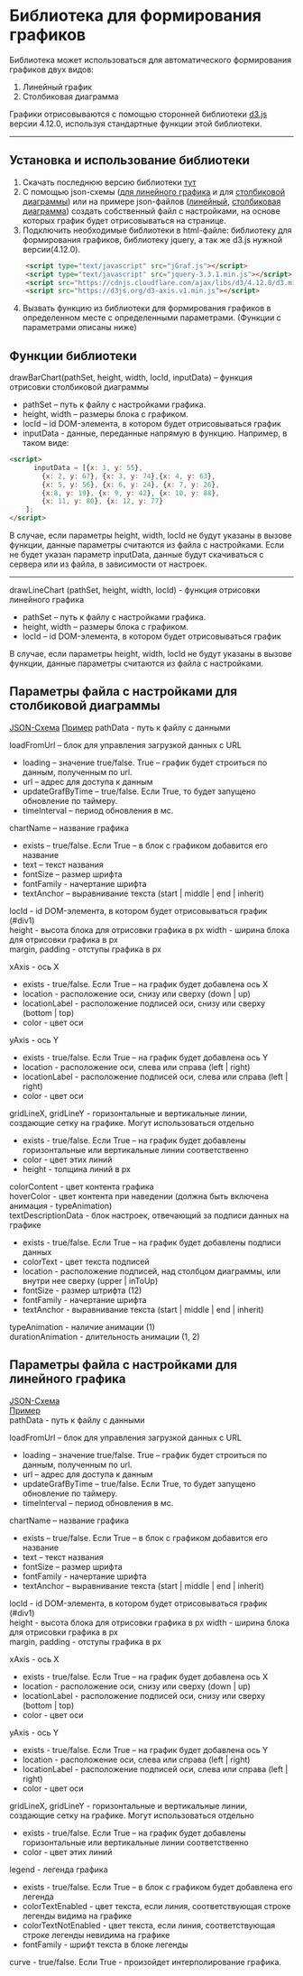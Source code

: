 Библиотека для формирования графиков
=====================
Библиотека может использоваться для автоматического формирования графиков двух видов:  
1) Линейный график
2) Столбиковая диаграмма

Графики отрисовываются с помощью сторонней библиотеки [d3.js](https://github.com/d3/d3) версии 4.12.0, используя стандартные функции этой библиотеки. 
***
Установка и использование библиотеки 
-----------------------------------
1) Скачать последнюю версию библиотеки [тут](https://github.com/fadeeva-marina/diplom/blob/master/jGraf.js)
2) С помощью json-схемы ([для линейного графика](https://github.com/fadeeva-marina/diplom/blob/master/shemaLines.json) и для [столбиковой диаграммы](https://github.com/fadeeva-marina/diplom/blob/master/shemaBar.json)) или на примере json-файлов ([линейный](https://github.com/fadeeva-marina/diplom/blob/master/settLines.json), [столбиковая диаграмма](https://github.com/fadeeva-marina/diplom/blob/master/sett.json)) создать собственный файл с настройками, на основе которых график будет отрисовываться на странице. 
3) Подключить необходимые библиотеки в html-файле: библиотеку для формирования графиков, библиотеку jquery, а так же d3.js нужной версии(4.12.0). 
```html
    <script type="text/javascript" src="jGraf.js"></script>    
    <script type="text/javascript" src="jquery-3.3.1.min.js"></script>
    <script src="https://cdnjs.cloudflare.com/ajax/libs/d3/4.12.0/d3.min.js"></script>
    <script src="https://d3js.org/d3-axis.v1.min.js"></script>
```
4) Вызвать функцию из библиотеки для формирования графиков в определенном месте с определенными параметрами. (Функции с параметрами описаны ниже)

Функции библиотеки
-----------------------------------
drawBarChart(pathSet, height, width, locId, inputData) – функция отрисовки столбиковой диаграммы
*	pathSet – путь к файлу с настройками графика. 
*	height, width – размеры блока с графиком.  
*	locId – id DOM-элемента, в котором будет отрисовываться график
* inputData - данные, переданные напрямую в функцию. 
Например, в таком виде: 
```html
<script>
      inputData = [{x: 1, y: 55},
        {x: 2, y: 67}, {x: 3, y: 74},{x: 4, y: 63},
        {x: 5, y: 56}, {x: 6, y: 24}, {x: 7, y: 26},
        {x:8, y: 19}, {x: 9, y: 42}, {x: 10, y: 88},
        {x: 11, y: 80}, {x: 12, y: 77}
    ];
</script>
```
В случае, если параметры height, width, locId не будут указаны в вызове функции, данные параметры считаются из файла с настройками. 
Если не будет указан параметр inputData, данные будут скачиваться с сервера или из файла, в зависимости от настроек. 
***
drawLineChart (pathSet, height, width, locId) - функция отрисовки линейного графика
*	pathSet – путь к файлу с настройками графика. 
*	height, width – размеры блока с графиком.  
*	locId – id DOM-элемента, в котором будет отрисовываться график

В случае, если параметры height, width, locId не будут указаны в вызове функции, данные параметры считаются из файла с настройками. 

Параметры файла с настройками для столбиковой диаграммы
-----------------------------------
[JSON-Схема](https://github.com/fadeeva-marina/diplom/blob/master/shemaBar.json)
[Пример](https://github.com/fadeeva-marina/diplom/blob/master/sett.json)
pathData -  путь к файлу с данными  

loadFromUrl – блок для управления загрузкой данных с URL
* loading – значение true/false. True – график будет строиться по данным, полученным по url. 
* url – адрес для доступа к данным
* updateGrafByTime – true/false. Если True, то будет запущено обновление по таймеру. 
* timeInterval – период обновления в мс.  

chartName – название графика
* exists – true/false. Если True – в блок с графиком добавится его название
* text – текст названия
* fontSize – размер шрифта
* fontFamily - начертание шрифта
* textAnchor – выравнивание текста (start | middle | end | inherit)

locId - id DOM-элемента, в котором будет отрисовываться график (#div1)  
height - высота блока для отрисовки графика в px
width - ширина блока для отрисовки графика в px  
margin, padding - отступы графика в px  

xAxis - ось X
* exists - true/false. Если True – на график будет добавлена ось X
* location - расположение оси, снизу или сверху (down | up)
* locationLabel - расположение подписей оси, снизу или сверху (bottom | top)  
* color - цвет оси  

yAxis - ось Y
* exists - true/false. Если True – на график будет добавлена ось Y
* location - расположение оси, слева или справа (left | right)
* locationLabel - расположение подписей оси, слева или справа (left | right)  
* color - цвет оси  

gridLineX, gridLineY - горизонтальные и вертикальные линии, создающие сетку на графике. Могут использоваться отдельно  
* exists - true/false. Если True – на график будет добавлены горизонтальные или вертикальные линии соответственно   
* color - цвет этих линий  
* height - толщина линий в px  

colorContent - цвет контента графика  
hoverColor - цвет контента при наведении (должна быть включена анимация - typeAnimation)  
textDescriptionData - блок настроек, отвечающий за подписи данных на графике
* exists - true/false. Если True – на график будет добавлены подписи данных
* colorText - цвет текста подписей
* location - расположение подписей, над столбцом диаграммы, или внутри нее сверху (upper | inToUp)
* fontSize - размер штрифта (12)
* fontFamily - начертание шрифта
* textAnchor - выравнивание текста (start | middle | end | inherit)  

typeAnimation - наличие анимации (1)  
durationAnimation - длительность анимации (1, 2)

Параметры файла с настройками для линейного графика
-----------------------------------
[JSON-Схема](https://github.com/fadeeva-marina/diplom/blob/master/shemaLines.json)  
[Пример](https://github.com/fadeeva-marina/diplom/blob/master/settLines.json)  
pathData -  путь к файлу с данными  

loadFromUrl – блок для управления загрузкой данных с URL
* loading – значение true/false. True – график будет строиться по данным, полученным по url. 
* url – адрес для доступа к данным
* updateGrafByTime – true/false. Если True, то будет запущено обновление по таймеру. 
* timeInterval – период обновления в мс.  

chartName – название графика
* exists – true/false. Если True – в блок с графиком добавится его название
* text – текст названия
* fontSize – размер шрифта
* fontFamily - начертание шрифта
* textAnchor – выравнивание текста (start | middle | end | inherit)

locId - id DOM-элемента, в котором будет отрисовываться график (#div1)  
height - высота блока для отрисовки графика в px
width - ширина блока для отрисовки графика в px  
margin, padding - отступы графика в px  

xAxis - ось X
* exists - true/false. Если True – на график будет добавлена ось X
* location - расположение оси, снизу или сверху (down | up)
* locationLabel - расположение подписей оси, снизу или сверху (bottom | top)  
* color - цвет оси  

yAxis - ось Y
* exists - true/false. Если True – на график будет добавлена ось Y
* location - расположение оси, слева или справа (left | right)
* locationLabel - расположение подписей оси, слева или справа (left | right)  
* color - цвет оси  

gridLineX, gridLineY - горизонтальные и вертикальные линии, создающие сетку на графике. Могут использоваться отдельно  
* exists - true/false. Если True – на график будет добавлены горизонтальные или вертикальные линии соответственно   
* color - цвет этих линий  

legend - легенда графика
* exists - true/false. Если True – в блок с графиком будет добавлена его легенда
* colorTextEnabled - цвет текста, если линия, соответствующая строке легенды видима на графике
* colorTextNotEnabled - цвет текста, если линия, соответствующая строке легенды невидима на графике
* fontFamily - шрифт текста в блоке легенды  

curve - true/false. Если True - произойдет интерполирование графика. 
